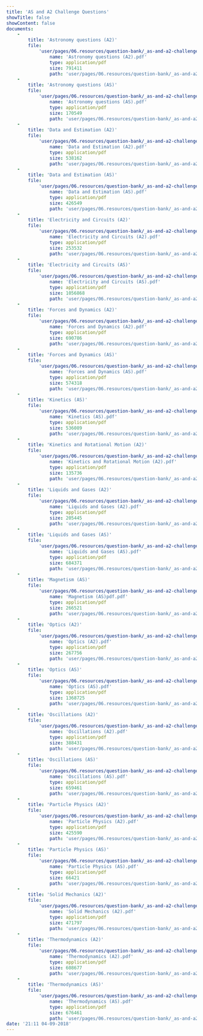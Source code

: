 ```yaml
---
title: 'AS and A2 Challenge Questions'
showTitle: false
showContent: false
documents:
    -
        title: 'Astronomy questions (A2)'
        file:
            'user/pages/06.resources/question-bank/_as-and-a2-challenge-questions/Astronomy questions (A2).pdf':
                name: 'Astronomy questions (A2).pdf'
                type: application/pdf
                size: 791411
                path: 'user/pages/06.resources/question-bank/_as-and-a2-challenge-questions/Astronomy questions (A2).pdf'
    -
        title: 'Astronomy questions (AS)'
        file:
            'user/pages/06.resources/question-bank/_as-and-a2-challenge-questions/Astronomy questions (AS).pdf':
                name: 'Astronomy questions (AS).pdf'
                type: application/pdf
                size: 170549
                path: 'user/pages/06.resources/question-bank/_as-and-a2-challenge-questions/Astronomy questions (AS).pdf'
    -
        title: 'Data and Estimation (A2)'
        file:
            'user/pages/06.resources/question-bank/_as-and-a2-challenge-questions/Data and Estimation (A2).pdf':
                name: 'Data and Estimation (A2).pdf'
                type: application/pdf
                size: 538162
                path: 'user/pages/06.resources/question-bank/_as-and-a2-challenge-questions/Data and Estimation (A2).pdf'
    -
        title: 'Data and Estimation (AS)'
        file:
            'user/pages/06.resources/question-bank/_as-and-a2-challenge-questions/Data and Estimation (AS).pdf':
                name: 'Data and Estimation (AS).pdf'
                type: application/pdf
                size: 426549
                path: 'user/pages/06.resources/question-bank/_as-and-a2-challenge-questions/Data and Estimation (AS).pdf'
    -
        title: 'Electricity and Circuits (A2)'
        file:
            'user/pages/06.resources/question-bank/_as-and-a2-challenge-questions/Electricity and Circuits (A2).pdf':
                name: 'Electricity and Circuits (A2).pdf'
                type: application/pdf
                size: 253532
                path: 'user/pages/06.resources/question-bank/_as-and-a2-challenge-questions/Electricity and Circuits (A2).pdf'
    -
        title: 'Electricity and Circuits (AS)'
        file:
            'user/pages/06.resources/question-bank/_as-and-a2-challenge-questions/Electricity and Circuits (AS).pdf':
                name: 'Electricity and Circuits (AS).pdf'
                type: application/pdf
                size: 1056868
                path: 'user/pages/06.resources/question-bank/_as-and-a2-challenge-questions/Electricity and Circuits (AS).pdf'
    -
        title: 'Forces and Dynamics (A2)'
        file:
            'user/pages/06.resources/question-bank/_as-and-a2-challenge-questions/Forces and Dynamics (A2).pdf':
                name: 'Forces and Dynamics (A2).pdf'
                type: application/pdf
                size: 690786
                path: 'user/pages/06.resources/question-bank/_as-and-a2-challenge-questions/Forces and Dynamics (A2).pdf'
    -
        title: 'Forces and Dynamics (AS)'
        file:
            'user/pages/06.resources/question-bank/_as-and-a2-challenge-questions/Forces and Dynamics (AS).pdf':
                name: 'Forces and Dynamics (AS).pdf'
                type: application/pdf
                size: 574318
                path: 'user/pages/06.resources/question-bank/_as-and-a2-challenge-questions/Forces and Dynamics (AS).pdf'
    -
        title: 'Kinetics (AS)'
        file:
            'user/pages/06.resources/question-bank/_as-and-a2-challenge-questions/Kinetics (AS).pdf':
                name: 'Kinetics (AS).pdf'
                type: application/pdf
                size: 536089
                path: 'user/pages/06.resources/question-bank/_as-and-a2-challenge-questions/Kinetics (AS).pdf'
    -
        title: 'Kinetics and Rotational Motion (A2)'
        file:
            'user/pages/06.resources/question-bank/_as-and-a2-challenge-questions/Kinetics and Rotational Motion (A2).pdf':
                name: 'Kinetics and Rotational Motion (A2).pdf'
                type: application/pdf
                size: 135736
                path: 'user/pages/06.resources/question-bank/_as-and-a2-challenge-questions/Kinetics and Rotational Motion (A2).pdf'
    -
        title: 'Liquids and Gases (A2)'
        file:
            'user/pages/06.resources/question-bank/_as-and-a2-challenge-questions/Liquids and Gases (A2).pdf':
                name: 'Liquids and Gases (A2).pdf'
                type: application/pdf
                size: 205445
                path: 'user/pages/06.resources/question-bank/_as-and-a2-challenge-questions/Liquids and Gases (A2).pdf'
    -
        title: 'Liquids and Gases (AS)'
        file:
            'user/pages/06.resources/question-bank/_as-and-a2-challenge-questions/Liquids and Gases (AS).pdf':
                name: 'Liquids and Gases (AS).pdf'
                type: application/pdf
                size: 684371
                path: 'user/pages/06.resources/question-bank/_as-and-a2-challenge-questions/Liquids and Gases (AS).pdf'
    -
        title: 'Magnetism (AS)'
        file:
            'user/pages/06.resources/question-bank/_as-and-a2-challenge-questions/Magnetism (AS)pdf.pdf':
                name: 'Magnetism (AS)pdf.pdf'
                type: application/pdf
                size: 266521
                path: 'user/pages/06.resources/question-bank/_as-and-a2-challenge-questions/Magnetism (AS)pdf.pdf'
    -
        title: 'Optics (A2)'
        file:
            'user/pages/06.resources/question-bank/_as-and-a2-challenge-questions/Optics (A2).pdf':
                name: 'Optics (A2).pdf'
                type: application/pdf
                size: 267756
                path: 'user/pages/06.resources/question-bank/_as-and-a2-challenge-questions/Optics (A2).pdf'
    -
        title: 'Optics (AS)'
        file:
            'user/pages/06.resources/question-bank/_as-and-a2-challenge-questions/Optics (AS).pdf':
                name: 'Optics (AS).pdf'
                type: application/pdf
                size: 1368725
                path: 'user/pages/06.resources/question-bank/_as-and-a2-challenge-questions/Optics (AS).pdf'
    -
        title: 'Oscillations (A2)'
        file:
            'user/pages/06.resources/question-bank/_as-and-a2-challenge-questions/Oscillations (A2).pdf':
                name: 'Oscillations (A2).pdf'
                type: application/pdf
                size: 388431
                path: 'user/pages/06.resources/question-bank/_as-and-a2-challenge-questions/Oscillations (A2).pdf'
    -
        title: 'Oscillations (AS)'
        file:
            'user/pages/06.resources/question-bank/_as-and-a2-challenge-questions/Oscillations (AS).pdf':
                name: 'Oscillations (AS).pdf'
                type: application/pdf
                size: 659461
                path: 'user/pages/06.resources/question-bank/_as-and-a2-challenge-questions/Oscillations (AS).pdf'
    -
        title: 'Particle Physics (A2)'
        file:
            'user/pages/06.resources/question-bank/_as-and-a2-challenge-questions/Particle Physics (A2).pdf':
                name: 'Particle Physics (A2).pdf'
                type: application/pdf
                size: 425590
                path: 'user/pages/06.resources/question-bank/_as-and-a2-challenge-questions/Particle Physics (A2).pdf'
    -
        title: 'Particle Physics (AS)'
        file:
            'user/pages/06.resources/question-bank/_as-and-a2-challenge-questions/Particle Physics (AS).pdf':
                name: 'Particle Physics (AS).pdf'
                type: application/pdf
                size: 66421
                path: 'user/pages/06.resources/question-bank/_as-and-a2-challenge-questions/Particle Physics (AS).pdf'
    -
        title: 'Solid Mechanics (A2)'
        file:
            'user/pages/06.resources/question-bank/_as-and-a2-challenge-questions/Solid Mechanics (A2).pdf':
                name: 'Solid Mechanics (A2).pdf'
                type: application/pdf
                size: 471797
                path: 'user/pages/06.resources/question-bank/_as-and-a2-challenge-questions/Solid Mechanics (A2).pdf'
    -
        title: 'Thermodynamics (A2)'
        file:
            'user/pages/06.resources/question-bank/_as-and-a2-challenge-questions/Thermodynamics (A2).pdf':
                name: 'Thermodynamics (A2).pdf'
                type: application/pdf
                size: 608677
                path: 'user/pages/06.resources/question-bank/_as-and-a2-challenge-questions/Thermodynamics (A2).pdf'
    -
        title: 'Thermodynamics (AS)'
        file:
            'user/pages/06.resources/question-bank/_as-and-a2-challenge-questions/Thermodynamics (AS).pdf':
                name: 'Thermodynamics (AS).pdf'
                type: application/pdf
                size: 676461
                path: 'user/pages/06.resources/question-bank/_as-and-a2-challenge-questions/Thermodynamics (AS).pdf'
date: '21:11 04-09-2018'
---
```


